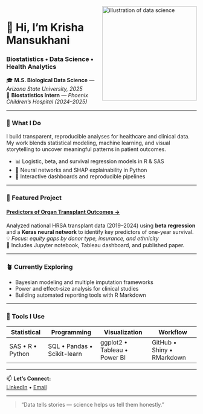 <!-- prettier markdown GitHub profile for Krisha Mansukhani -->

<img align="right" width="250" src="https://user-images.githubusercontent.com/00000000/placeholder.gif" alt="illustration of data science"/>

# 👋 Hi, I’m Krisha Mansukhani  
### Biostatistics • Data Science • Health Analytics  

🎓 **M.S. Biological Data Science** — *Arizona State University, 2025*  
🧮 **Biostatistics Intern** — *Phoenix Children’s Hospital (2024–2025)*  

---

### 🌱 What I Do
I build transparent, reproducible analyses for healthcare and clinical data.  
My work blends statistical modeling, machine learning, and visual storytelling to uncover meaningful patterns in patient outcomes.

- 📊 Logistic, beta, and survival regression models in R & SAS  
- 🤖 Neural networks and SHAP explainability in Python  
- 🧠 Interactive dashboards and reproducible pipelines  

---

### 🧬 Featured Project
#### [Predictors of Organ Transplant Outcomes →](https://github.com/krishamansukhani/transplant-outcomes-capstone)
Analyzed national HRSA transplant data (2019–2024) using **beta regression** and a **Keras neural network** to identify key predictors of one-year survival.  
💡 *Focus: equity gaps by donor type, insurance, and ethnicity*  
🎨 Includes Jupyter notebook, Tableau dashboard, and published paper.

---

### 🪴 Currently Exploring
- Bayesian modeling and multiple imputation frameworks  
- Power and effect-size analysis for clinical studies  
- Building automated reporting tools with R Markdown  

---

### 🧰 Tools I Use
| Statistical | Programming | Visualization | Workflow |
|--------------|--------------|----------------|------------|
| SAS • R • Python | SQL • Pandas • Scikit-learn | ggplot2 • Tableau • Power BI | GitHub • Shiny • RMarkdown |

---

📫 **Let’s Connect:**  
[LinkedIn](https://linkedin.com/in/krishamansukhani) • [Email](mailto:krishamansukhani@email.com)

---
> “Data tells stories — science helps us tell them honestly.”

